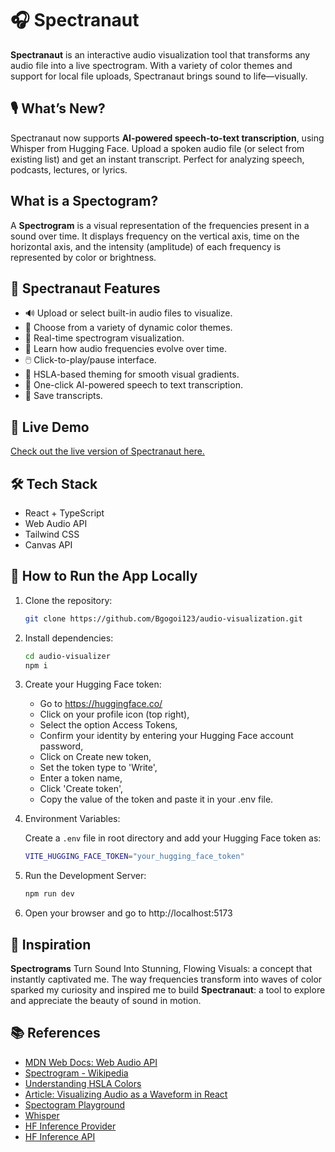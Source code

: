 # 🎧 Spectranaut

**Spectranaut** is an interactive audio visualization tool that transforms any audio file into a live spectrogram. With a variety of color themes and support for local file uploads, Spectranaut brings sound to life—visually.

## 🎙️ What’s New?

Spectranaut now supports **AI-powered speech-to-text transcription**, using Whisper from Hugging Face. Upload a spoken audio file (or select from existing list) and get an instant transcript. Perfect for analyzing speech, podcasts, lectures, or lyrics.


## What is a Spectogram?

A **Spectrogram** is a visual representation of the frequencies present in a sound over time. It displays frequency on the vertical axis, time on the horizontal axis, and the intensity (amplitude) of each frequency is represented by color or brightness.

## 🚀 Spectranaut Features

- 🔊 Upload or select built-in audio files to visualize.
- 🎨 Choose from a variety of dynamic color themes.
- 🎥 Real-time spectrogram visualization.
- 🧠 Learn how audio frequencies evolve over time.
- 🖱️ Click-to-play/pause interface.
- 🌈 HSLA-based theming for smooth visual gradients.
- 🤖 One-click AI-powered speech to text transcription.
- 💾 Save transcripts.

## 🚀 Live Demo

[Check out the live version of Spectranaut here.](https://spectronaut.netlify.app/)

## 🛠 Tech Stack

- React + TypeScript
- Web Audio API
- Tailwind CSS
- Canvas API


## 📝 How to Run the App Locally

1. Clone the repository:

   ```bash
   git clone https://github.com/Bgogoi123/audio-visualization.git

   ```

2. Install dependencies:

   ```bash
   cd audio-visualizer
   npm i
   ```

3. Create your Hugging Face token:

   - Go to https://huggingface.co/
   - Click on your profile icon (top right),
   - Select the option Access Tokens,
   - Confirm your identity by entering your Hugging Face account password,
   - Click on Create new token,
   - Set the token type to 'Write',
   - Enter a token name,
   - Click 'Create token',
   - Copy the value of the token and paste it in your .env file.

4. Environment Variables:

   Create a `.env` file in root directory and add your Hugging Face token as:
   ```bash
   VITE_HUGGING_FACE_TOKEN="your_hugging_face_token"
   ```

5. Run the Development Server:

   ```bash
   npm run dev
   ```

6. Open your browser and go to http://localhost:5173

## 🤖 Inspiration

**Spectrograms** Turn Sound Into Stunning, Flowing Visuals: a concept that instantly captivated me. The way frequencies transform into waves of color sparked my curiosity and inspired me to build **Spectranaut**: a tool to explore and appreciate the beauty of sound in motion.

## 📚 References

- [MDN Web Docs: Web Audio API](https://developer.mozilla.org/en-US/docs/Web/API/Web_Audio_API)
- [Spectrogram - Wikipedia](https://en.wikipedia.org/wiki/Spectrogram)
- [Understanding HSLA Colors](https://colortutorial.design/hsb.html)
- [Article: Visualizing Audio as a Waveform in React](https://dev.to/ssk14/visualizing-audio-as-a-waveform-in-react-o67)
- [Spectogram Playground](https://musiclab.chromeexperiments.com/spectrogram/)
- [Whisper](https://huggingface.co/openai/whisper-large-v3)
- [HF Inference Provider](https://huggingface.co/docs/inference-providers/providers/hf-inference)
- [HF Inference API](https://huggingface.co/docs/huggingface_hub/v0.13.2/en/guides/inference)

